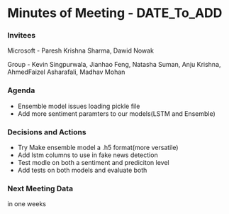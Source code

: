 # Minutes of Meeting - DATE_To_ADD

### Invitees 
Microsoft - Paresh Krishna Sharma,
Dawid Nowak

Group - 
    Kevin Singpurwala,
    Jianhao Feng,
    Natasha Suman,
    Anju Krishna,
    AhmedFaizel Asharafali,
    Madhav Mohan

### Agenda
-   Ensemble model issues loading pickle file 
-   Add more sentiment paramters to our models(LSTM and Ensemble)
### Decisions and Actions
-   Try Make ensemble model a .h5 format(more versatile)
-   Add lstm columns to use in fake news detection
-   Test modle on both a sentiment and prediciton level
-   Add tests on both models and evaluate both
### Next Meeting Data
in one weeks